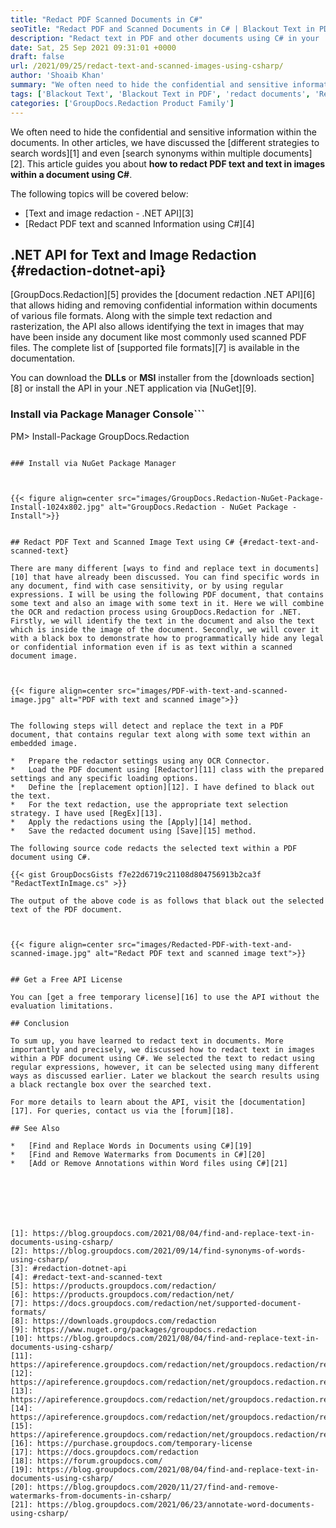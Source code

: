 ```yaml
---
title: "Redact PDF Scanned Documents in C#"
seoTitle: "Redact PDF and Scanned Documents in C# | Blackout Text in PDF"
description: "Redact text in PDF and other documents using C# in your .NET applications. Redact documents to blackout text and also the text within the embedded images."
date: Sat, 25 Sep 2021 09:31:01 +0000
draft: false
url: /2021/09/25/redact-text-and-scanned-images-using-csharp/
author: 'Shoaib Khan'
summary: "We often need to hide the confidential and sensitive information within the documents. In other articles, we have discussed the different strategies to search words and even search synonyms within multiple documents. This article guides you about **how to redact PDF text and text in images within a document using C#**."
tags: ['Blackout Text', 'Blackout Text in PDF', 'redact documents', 'Redact in CSharp', 'redact pdf', 'Redact PDF in CSharp', 'Redact Text in CSharp', 'Redact Text in Image', 'Redact Text in PDF']
categories: ['GroupDocs.Redaction Product Family']
---
```


We often need to hide the confidential and sensitive information within the documents. In other articles, we have discussed the [different strategies to search words][1] and even [search synonyms within multiple documents][2]. This article guides you about **how to redact PDF text and text in images within a document using C#**.

The following topics will be covered below:

*   [Text and image redaction - .NET API][3]
*   [Redact PDF text and scanned Information using C#][4]

## .NET API for Text and Image Redaction {#redaction-dotnet-api}

[GroupDocs.Redaction][5] provides the [document redaction .NET API][6] that allows hiding and removing confidential information within documents of various file formats. Along with the simple text redaction and rasterization, the API also allows identifying the text in images that may have been inside any document like most commonly used scanned PDF files. The complete list of [supported file formats][7] is available in the documentation.

You can download the **DLLs** or **MSI** installer from the [downloads section][8] or install the API in your .NET application via [NuGet][9].

### Install via Package Manager Console```
PM> Install-Package GroupDocs.Redaction
```

### Install via NuGet Package Manager



{{< figure align=center src="images/GroupDocs.Redaction-NuGet-Package-Install-1024x802.jpg" alt="GroupDocs.Redaction - NuGet Package - Install">}}


## Redact PDF Text and Scanned Image Text using C# {#redact-text-and-scanned-text}

There are many different [ways to find and replace text in documents][10] that have already been discussed. You can find specific words in any document, find with case sensitivity, or by using regular expressions. I will be using the following PDF document, that contains some text and also an image with some text in it. Here we will combine the OCR and redaction process using GroupDocs.Redaction for .NET. Firstly, we will identify the text in the document and also the text which is inside the image of the document. Secondly, we will cover it with a black box to demonstrate how to programmatically hide any legal or confidential information even if is as text within a scanned document image.



{{< figure align=center src="images/PDF-with-text-and-scanned-image.jpg" alt="PDF with text and scanned image">}}


The following steps will detect and replace the text in a PDF document, that contains regular text along with some text within an embedded image.

*   Prepare the redactor settings using any OCR Connector.
*   Load the PDF document using [Redactor][11] class with the prepared settings and any specific loading options.
*   Define the [replacement option][12]. I have defined to black out the text.
*   For the text redaction, use the appropriate text selection strategy. I have used [RegEx][13].
*   Apply the redactions using the [Apply][14] method.
*   Save the redacted document using [Save][15] method.

The following source code redacts the selected text within a PDF document using C#.

{{< gist GroupDocsGists f7e22d6719c21108d804756913b2ca3f "RedactTextInImage.cs" >}}

The output of the above code is as follows that black out the selected text of the PDF document.



{{< figure align=center src="images/Redacted-PDF-with-text-and-scanned-image.jpg" alt="Redact PDF text and scanned image text">}}


## Get a Free API License

You can [get a free temporary license][16] to use the API without the evaluation limitations.

## Conclusion

To sum up, you have learned to redact text in documents. More importantly and precisely, we discussed how to redact text in images within a PDF document using C#. We selected the text to redact using regular expressions, however, it can be selected using many different ways as discussed earlier. Later we blackout the search results using a black rectangle box over the searched text.

For more details to learn about the API, visit the [documentation][17]. For queries, contact us via the [forum][18].

## See Also

*   [Find and Replace Words in Documents using C#][19]
*   [Find and Remove Watermarks from Documents in C#][20]
*   [Add or Remove Annotations within Word files using C#][21]







[1]: https://blog.groupdocs.com/2021/08/04/find-and-replace-text-in-documents-using-csharp/
[2]: https://blog.groupdocs.com/2021/09/14/find-synonyms-of-words-using-csharp/
[3]: #redaction-dotnet-api
[4]: #redact-text-and-scanned-text
[5]: https://products.groupdocs.com/redaction/
[6]: https://products.groupdocs.com/redaction/net/
[7]: https://docs.groupdocs.com/redaction/net/supported-document-formats/
[8]: https://downloads.groupdocs.com/redaction
[9]: https://www.nuget.org/packages/groupdocs.redaction
[10]: https://blog.groupdocs.com/2021/08/04/find-and-replace-text-in-documents-using-csharp/
[11]: https://apireference.groupdocs.com/redaction/net/groupdocs.redaction/redactor
[12]: https://apireference.groupdocs.com/redaction/net/groupdocs.redaction.redactions/replacementoptions
[13]: https://apireference.groupdocs.com/redaction/net/groupdocs.redaction.redactions/regexredaction
[14]: https://apireference.groupdocs.com/redaction/net/groupdocs.redaction/redactor/methods/apply/index
[15]: https://apireference.groupdocs.com/redaction/net/groupdocs.redaction/redactor/methods/save/index
[16]: https://purchase.groupdocs.com/temporary-license
[17]: https://docs.groupdocs.com/redaction
[18]: https://forum.groupdocs.com/
[19]: https://blog.groupdocs.com/2021/08/04/find-and-replace-text-in-documents-using-csharp/
[20]: https://blog.groupdocs.com/2020/11/27/find-and-remove-watermarks-from-documents-in-csharp/
[21]: https://blog.groupdocs.com/2021/06/23/annotate-word-documents-using-csharp/

